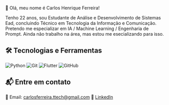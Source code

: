  👋 Olá, meu nome é Carlos Henrique Ferreira!


Tenho 22 anos, sou Estudante de Análise e Desenvolvimento de Sistemas Ead, concluindo Técnico em Tecnologia da Informação e Comunicação. Pretendo me especializar em IA / Machine Learning / Engenharia de Prompt.
 Ainda não trabalho na área, mas estou me esecializando para isso.

## 🛠️ Tecnologias e Ferramentas

![Python](https://img.shields.io/badge/Python-3776AB?style=for-the-badge&logo=python&logoColor=white)
![Git](https://img.shields.io/badge/Git-F05032?style=for-the-badge&logo=git&logoColor=white)
![Flutter](https://img.shields.io/badge/Flutter-02569B?style=for-the-badge&logo=flutter&logoColor=white)
![GitHub](https://img.shields.io/badge/GitHub-181717?style=for-the-badge&logo=github&logoColor=white)

## 📬 Entre em contato

📧 Email: carlosferreira.ttech@gmail.com
🔗 [LinkedIn](www.linkedin.com/in/carlos-henrique-ferreira-dev)  

